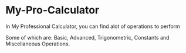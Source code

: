 # My-Pro-Calculator

In My Professional Calculator, you can find alot of operations to perform

Some of which are:
Basic,
Advanced,
Trigonometric,
Constants and
Miscellaneous Operations.
